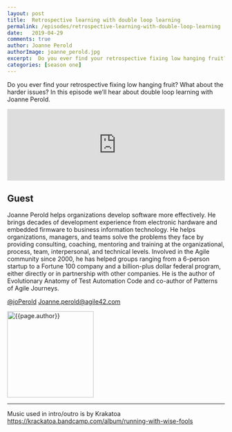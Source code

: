 ```yaml
---
layout: post
title:  Retrospective learning with double loop learning
permalink: /episodes/retrospective-learning-with-double-loop-learning
date:   2019-04-29
comments: true
author: Joanne Perold
authorImage: joanne_perold.jpg
excerpt:  Do you ever find your retrospective fixing low hanging fruit? What about the harder issues? In this episode we’ll hear about double loop learning with Joanne Perold.
categories: [season one]
---
```


Do you ever find your retrospective fixing low hanging fruit? What about the harder issues? In this episode we’ll hear about double loop learning with Joanne Perold.

<iframe width="100%" height="166" scrolling="no" frameborder="no" allow="autoplay" src="https://w.soundcloud.com/player/?url=https%3A//api.soundcloud.com/tracks/613470474%3Fsecret_token%3Ds-zdEQs&color=%23ff5500&auto_play=false&hide_related=false&show_comments=true&show_user=true&show_reposts=false&show_teaser=true"></iframe>

## Guest

Joanne Perold helps organizations develop software more effectively. He brings decades of development experience from electronic hardware and embedded firmware to business information technology. He helps organizations, managers, and teams solve the problems they face by providing consulting, coaching, mentoring and training at the organizational, process, team, interpersonal, and technical levels. Involved in the Agile community since 2000, he has helped groups ranging from a 6-person startup to a Fortune 100 company and a billion-plus dollar federal program, either directly or in partnership with other companies. He is the author of Evolutionary Anatomy of Test Automation Code and co-author of Patterns of Agile Journeys.

[@joPerold](http://twitter.com/joPerold)
[Joanne.perold@agile42.com](Joanne.perold@agile42.com)


<img width="200px" src="/assets/{{page.authorImage}}" alt="{{page.author}}">

---

Music used in intro/outro is by Krakatoa https://krackatoa.bandcamp.com/album/running-with-wise-fools